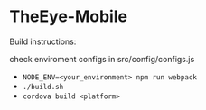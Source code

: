 # TheEye-Mobile

Build instructions:

check enviroment configs in src/config/configs.js

* `NODE_ENV=<your_environment> npm run webpack`
* `./build.sh`
* `cordova build <platform>`
